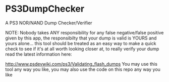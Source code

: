 PS3DumpChecker
==============

A PS3 NOR/NAND Dump Checker/Verifier

NOTE: Nobody takes ANY responsibility for any false negative/false positive given by this app, the responsibilty that your dump is valid is YOURS and yours alone...
this tool should be treated as an easy way to make a quick check to see if it's at all worth looking closer at, to really verify your dump read the latest information here:

http://www.psdevwiki.com/ps3/Validating_flash_dumps
You may use this tool any way you like, you may also use the code on this repo any way you like
